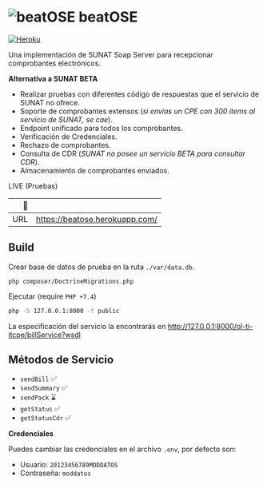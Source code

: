 # ![beatOSE](https://raw.githubusercontent.com/thegreenter/beatose/master/public/beat-ose.png) beatOSE
[![Heroku](https://heroku-badge.herokuapp.com/?app=beatose)](https://beatose.herokuapp.com/)

Una implementación de SUNAT Soap Server para recepcionar comprobantes electrónicos.

**Alternativa a SUNAT BETA**
- Realizar pruebas con diferentes código de respuestas que el servicio de SUNAT no ofrece.
- Soporte de comprobantes extensos (_si envías un CPE con 300 items al servicio de SUNAT, se cae_).
- Endpoint unificado para todos los comprobantes.
- Verificación de Credenciales.
- Rechazo de comprobantes.
- Consulta de CDR (_SUNAT no posee un servicio BETA para consultar CDR_).
- Almacenamiento de comprobantes enviados.

LIVE (Pruebas)

|      :rocket: |                                      |
|--------------:|--------------------------------------|
|URL            | https://beatose.herokuapp.com/       |    


## Build
Crear base de datos de prueba en la ruta `./var/data.db`.
```
php composer/DoctrineMigrations.php
```

Ejecutar (require `PHP +7.4`)
```bash
php -S 127.0.0.1:8000 -t public
```

La especificación del servicio la encontrarás en http://127.0.0.1:8000/ol-ti-itcpe/billService?wsdl

## Métodos de Servicio
- `sendBill` :white_check_mark:
- `sendSummary` :white_check_mark:
- `sendPack` :hourglass:
- `getStatus` :white_check_mark:
- `getStatusCdr` :white_check_mark:

**Credenciales**

Puedes cambiar las credenciales en el archivo `.env`, por defecto son:
- Usuario: `20123456789MODDATOS`
- Contraseña: `moddatos`
